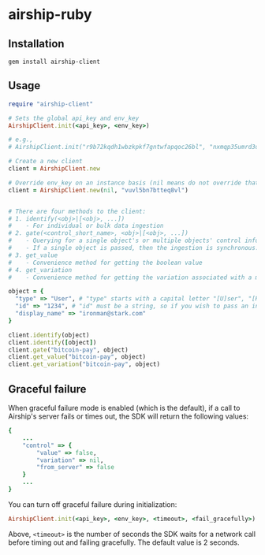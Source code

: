 # airship-ruby

## Installation
`gem install airship-client`


## Usage
```ruby
require "airship-client"

# Sets the global api_key and env_key
AirshipClient.init(<api_key>, <env_key>)

# e.g.,
# AirshipClient.init("r9b72kqdh1wbzkpkf7gntwfapqoc26bl", "nxmqp35umrd3djth")

# Create a new client
client = AirshipClient.new

# Override env_key on an instance basis (nil means do not override that particular param, in this case the api_key)
client = AirshipClient.new(nil, "vuvl5bn7btteq8vl")


# There are four methods to the client:
# 1. identify(<obj>|[<obj>, ...])
#    - For individual or bulk data ingestion
# 2. gate(<control_short_name>, <obj>|[<obj>, ...])
#    - Querying for a single object's or multiple objects' control information while ingesting at the same time
#    - If a single object is passed, then the ingestion is synchronous. When multiple objects are passed, the ingestion is asynchronous
# 3. get_value
#    - Convenience method for getting the boolean value
# 4. get_variation
#    - Convenience method for getting the variation associated with a multi-variate control/flag

object = {
  "type" => "User", # "type" starts with a capital letter "[U]ser", "[H]ome", "[C]ar"
  "id" => "1234", # "id" must be a string, so if you wish to pass an integer, simply convert via .to_s
  "display_name" => "ironman@stark.com"
}

client.identify(object)
client.identify([object])
client.gate("bitcoin-pay", object)
client.get_value("bitcoin-pay", object)
client.get_variation("bitcoin-pay", object)
```

## Graceful failure
When graceful failure mode is enabled (which is the default), if a call to Airship's server fails or times out, the SDK will return the following values:
```ruby
{
    ...
    "control" => {
        "value" => false,
        "variation" => nil,
        "from_server" => false
    }
    ...
}
```

You can turn off graceful failure during initialization:
```ruby
AirshipClient.init(<api_key>, <env_key>, <timeout>, <fail_gracefully>)
```

Above, `<timeout>` is the number of seconds the SDK waits for a network call before timing out and failing gracefully. The default value is 2 seconds.
